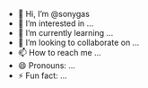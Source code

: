 - 👋 Hi, I’m @sonygas
- 👀 I’m interested in ...
- 🌱 I’m currently learning ...
- 💞️ I’m looking to collaborate on ...
- 📫 How to reach me ...
- 😄 Pronouns: ...
- ⚡ Fun fact: ...

<!---
sonygas/sonygas is a ✨ special ✨ repository because its `README.md` (this file) appears on your GitHub profile.
You can click the Preview link to take a look at your changes.
--->
